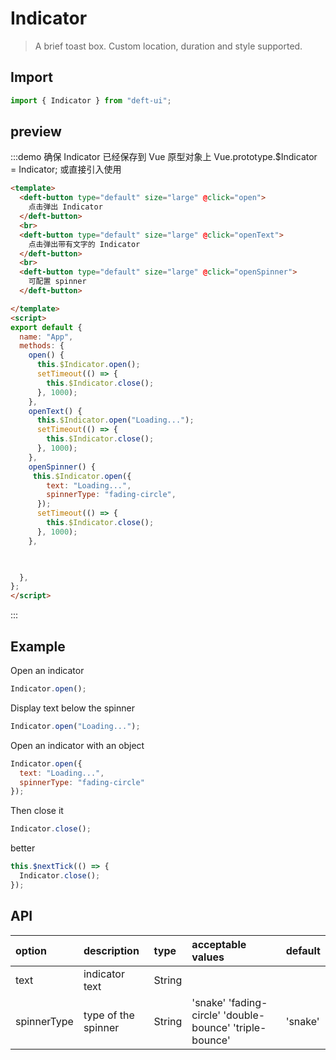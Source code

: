 # Indicator

> A brief toast box. Custom location, duration and style supported.

## Import

```javascript
import { Indicator } from "deft-ui";
```

## preview

:::demo   确保 Indicator 已经保存到 Vue 原型对象上 Vue.prototype.$Indicator = Indicator; 或直接引入使用
```html
<template>
  <deft-button type="default" size="large" @click="open">
    点击弹出 Indicator
  </deft-button>
  <br>
  <deft-button type="default" size="large" @click="openText">
    点击弹出带有文字的 Indicator
  </deft-button>
  <br>
  <deft-button type="default" size="large" @click="openSpinner">
    可配置 spinner
  </deft-button>

</template>
<script>
export default {
  name: "App",
  methods: {
    open() {
      this.$Indicator.open();
      setTimeout(() => {
        this.$Indicator.close();
      }, 1000);
    },
    openText() {
      this.$Indicator.open("Loading...");
      setTimeout(() => {
        this.$Indicator.close();
      }, 1000);
    },
    openSpinner() {
     this.$Indicator.open({
        text: "Loading...",
        spinnerType: "fading-circle",
      });
      setTimeout(() => {
        this.$Indicator.close();
      }, 1000);
    },

    

  },
};
</script>
```
:::

## Example


Open an indicator

```javascript
Indicator.open();
```


Display text below the spinner

```javascript
Indicator.open("Loading...");
```

Open an indicator with an object

```javascript
Indicator.open({
  text: "Loading...",
  spinnerType: "fading-circle"
});
```

Then close it

```javascript
Indicator.close();
```

better
```javascript
this.$nextTick(() => {
  Indicator.close();
});
```




## API

| option | description | type   | acceptable values | default |
| :---------- | :------------------ | :----- | :------------------------------------------------------ | :------ |
| text  | indicator text  | String |                                                         |         |
| spinnerType | type of the spinner | String | 'snake' 'fading-circle' 'double-bounce' 'triple-bounce' | 'snake' |
